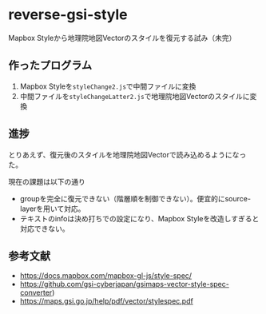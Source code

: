 # reverse-gsi-style
Mapbox Styleから地理院地図Vectorのスタイルを復元する試み（未完）

## 作ったプログラム
1. Mapbox Styleを`styleChange2.js`で中間ファイルに変換
2. 中間ファイルを`styleChangeLatter2.js`で地理院地図Vectorのスタイルに変換

## 進捗
とりあえず、復元後のスタイルを地理院地図Vectorで読み込めるようになった。

現在の課題は以下の通り
* groupを完全に復元できない（階層順を制御できない）。便宜的にsource-layerを用いて対応。
* テキストのinfoは決め打ちでの設定になり、Mapbox Styleを改造しすぎると対応できない。


## 参考文献
* https://docs.mapbox.com/mapbox-gl-js/style-spec/
* https://github.com/gsi-cyberjapan/gsimaps-vector-style-spec-converter)
* https://maps.gsi.go.jp/help/pdf/vector/stylespec.pdf

